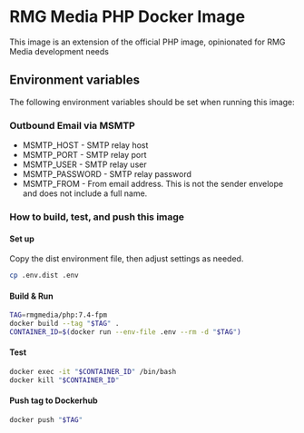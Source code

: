 # RMG Media PHP Docker Image

This image is an extension of the official PHP image, opinionated for RMG Media development needs

## Environment variables
The following environment variables should be set when running this image: 

### Outbound Email via MSMTP

* MSMTP_HOST - SMTP relay host
* MSMTP_PORT - SMTP relay port
* MSMTP_USER - SMTP relay user
* MSMTP_PASSWORD - SMTP relay password
* MSMTP_FROM - From email address. This is not the sender envelope and does not include a full name.

### How to build, test, and push this image

#### Set up

Copy the dist environment file, then adjust settings as needed.
```bash
cp .env.dist .env
```

#### Build & Run

```bash
TAG=rmgmedia/php:7.4-fpm
docker build --tag "$TAG" .
CONTAINER_ID=$(docker run --env-file .env --rm -d "$TAG")
```

#### Test

```bash
docker exec -it "$CONTAINER_ID" /bin/bash
docker kill "$CONTAINER_ID"
```

#### Push tag to Dockerhub

```bash
docker push "$TAG"
```
